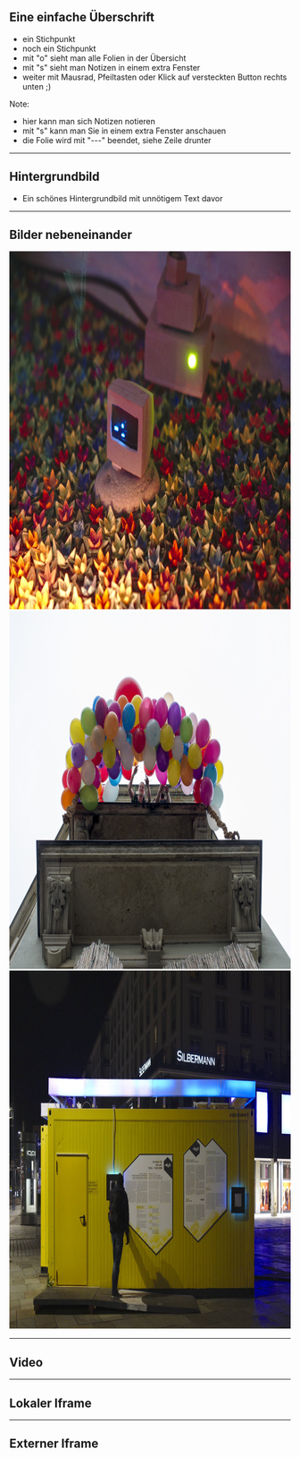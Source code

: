 ## Eine einfache Überschrift
- ein Stichpunkt
- noch ein Stichpunkt
- mit "o" sieht man alle Folien in der Übersicht
- mit "s" sieht man Notizen in einem extra Fenster
- weiter mit Mausrad, Pfeiltasten oder Klick auf versteckten Button rechts unten ;)

Note:
- hier kann man sich Notizen notieren
- mit "s" kann man Sie in einem extra Fenster anschauen
- die Folie wird mit "---" beendet, siehe Zeile drunter

---

## Hintergrundbild
<!-- .slide: data-background="assets/sample_presentation/bg.jpg"" data-background-interactive -->

* Ein schönes Hintergrundbild mit unnötigem Text davor

---

## Bilder nebeneinander
<div class="r-hstack">
					<img width="640" height="640" class="padding-gallery object-fit_cover"
						src="assets/sample_presentation/n1.jpg">
					<img width="640" height="640" class="padding-gallery object-fit_cover"
						src="assets/sample_presentation/n2.jpg">
					<img width="640" height="640" class="object-fit_cover" 
                        src="assets/sample_presentation/n3.jpg">
</div>

---

## Video
<!-- .slide: data-background-video="assets/sample_presentation/video.webm" data-background-size="contain" data-background-interactive -->

---

## Lokaler Iframe
<!-- .slide: data-background-iframe=" assets/sample_presentation/Iframe/index.html" data-background-interactive -->

---

## Externer Iframe
<!-- .slide: data-background-iframe="https://kazoosh.com" data-background-interactive -->

